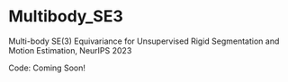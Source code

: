 # Multibody_SE3
Multi-body SE(3) Equivariance for Unsupervised Rigid Segmentation and Motion Estimation, NeurIPS 2023

Code: Coming Soon!
